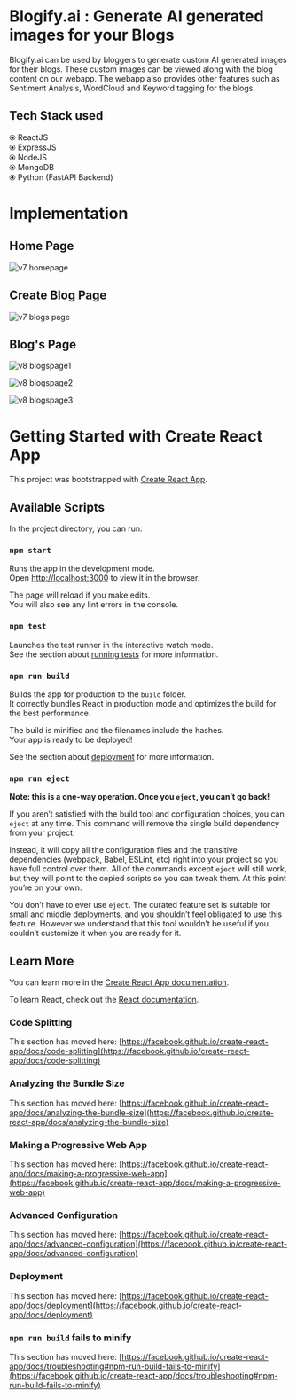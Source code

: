 # Blogify.ai : Generate AI generated images for your Blogs

Blogify.ai can be used by bloggers to generate custom AI generated images for their blogs. These custom images can be viewed along with the blog content on our webapp. 
The webapp also provides other features such as Sentiment Analysis, WordCloud and Keyword tagging for the blogs.

## Tech Stack used

⦿ ReactJS <br/>
⦿ ExpressJS <br/>
⦿ NodeJS <br/>
⦿ MongoDB <br/>
⦿ Python (FastAPI Backend)

# Implementation
## Home Page 
![v7 homepage](https://user-images.githubusercontent.com/88344386/219556266-d1a704ce-5eb7-4b43-8f67-aac00ecdfae0.JPG)

## Create Blog Page

![v7 blogs page](https://user-images.githubusercontent.com/88344386/219556378-5c240fb9-3387-44eb-b9f3-5ae3d1073698.JPG)

## Blog's Page

![v8 blogspage1](https://user-images.githubusercontent.com/88344386/219557066-4c1709f6-49f3-43da-9a59-18e403415fef.JPG)

![v8 blogspage2](https://user-images.githubusercontent.com/88344386/219557069-bd31fcdc-48f4-4bd5-875c-244e91a3206b.JPG)

![v8 blogspage3](https://user-images.githubusercontent.com/88344386/219557070-b3601126-ef2a-4f83-a6c7-6ddf9b1283ac.JPG)


# Getting Started with Create React App

This project was bootstrapped with [Create React App](https://github.com/facebook/create-react-app).

## Available Scripts

In the project directory, you can run:

### `npm start`

Runs the app in the development mode.\
Open [http://localhost:3000](http://localhost:3000) to view it in the browser.

The page will reload if you make edits.\
You will also see any lint errors in the console.

### `npm test`

Launches the test runner in the interactive watch mode.\
See the section about [running tests](https://facebook.github.io/create-react-app/docs/running-tests) for more information.

### `npm run build`

Builds the app for production to the `build` folder.\
It correctly bundles React in production mode and optimizes the build for the best performance.

The build is minified and the filenames include the hashes.\
Your app is ready to be deployed!

See the section about [deployment](https://facebook.github.io/create-react-app/docs/deployment) for more information.

### `npm run eject`

**Note: this is a one-way operation. Once you `eject`, you can’t go back!**

If you aren’t satisfied with the build tool and configuration choices, you can `eject` at any time. This command will remove the single build dependency from your project.

Instead, it will copy all the configuration files and the transitive dependencies (webpack, Babel, ESLint, etc) right into your project so you have full control over them. All of the commands except `eject` will still work, but they will point to the copied scripts so you can tweak them. At this point you’re on your own.

You don’t have to ever use `eject`. The curated feature set is suitable for small and middle deployments, and you shouldn’t feel obligated to use this feature. However we understand that this tool wouldn’t be useful if you couldn’t customize it when you are ready for it.

## Learn More

You can learn more in the [Create React App documentation](https://facebook.github.io/create-react-app/docs/getting-started).

To learn React, check out the [React documentation](https://reactjs.org/).

### Code Splitting

This section has moved here: [https://facebook.github.io/create-react-app/docs/code-splitting](https://facebook.github.io/create-react-app/docs/code-splitting)

### Analyzing the Bundle Size

This section has moved here: [https://facebook.github.io/create-react-app/docs/analyzing-the-bundle-size](https://facebook.github.io/create-react-app/docs/analyzing-the-bundle-size)

### Making a Progressive Web App

This section has moved here: [https://facebook.github.io/create-react-app/docs/making-a-progressive-web-app](https://facebook.github.io/create-react-app/docs/making-a-progressive-web-app)

### Advanced Configuration

This section has moved here: [https://facebook.github.io/create-react-app/docs/advanced-configuration](https://facebook.github.io/create-react-app/docs/advanced-configuration)

### Deployment

This section has moved here: [https://facebook.github.io/create-react-app/docs/deployment](https://facebook.github.io/create-react-app/docs/deployment)

### `npm run build` fails to minify

This section has moved here: [https://facebook.github.io/create-react-app/docs/troubleshooting#npm-run-build-fails-to-minify](https://facebook.github.io/create-react-app/docs/troubleshooting#npm-run-build-fails-to-minify)
